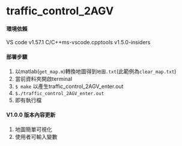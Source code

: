 # traffic_control_2AGV

#### 環境依賴

VS code v1.57.1
C/C++ms-vscode.cpptools v1.5.0-insiders

#### 部署步驟
1. 以matlab(`get_map.m`)轉換地圖得到`地圖.txt`(此範例為`clear_map.txt`)
2. 當前資料夾開啟terminal
3. `$ make` 以產生traffic_control_2AGV_enter.out
4. `$./traffic_control_2AGV_enter.out`
5. 即有執行檔

#### V1.0.0 版本內容更新

1. 地圖簡單可視化
2. 使用者可輸入變數
